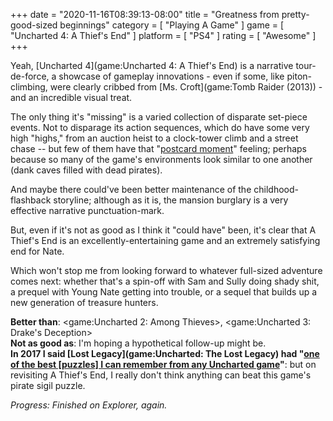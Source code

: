 +++
date = "2020-11-16T08:39:13-08:00"
title = "Greatness from pretty-good-sized beginnings"
category = [ "Playing A Game" ]
game = [ "Uncharted 4: A Thief's End" ]
platform = [ "PS4" ]
rating = [ "Awesome" ]
+++

Yeah, [Uncharted 4](game:Uncharted 4: A Thief's End) is a narrative tour-de-force, a showcase of gameplay innovations - even if some, like piton-climbing, were clearly cribbed from [Ms. Croft](game:Tomb Raider (2013)) - and an incredible visual treat.

The only thing it's "missing" is a varied collection of disparate set-piece events.  Not to disparage its action sequences, which do have some very high "highs," from an auction heist to a clock-tower climb and a street chase -- but few of them have that "[postcard moment]($SiteBaseURL$2020/11/14/another-day-another-lost-city-to-discover-and-inadvertently-destroy/)" feeling; perhaps because so many of the game's environments look similar to one another (dank caves filled with dead pirates).

And maybe there could've been better maintenance of the childhood-flashback storyline; although as it is, the mansion burglary is a very effective narrative punctuation-mark.

But, even if it's not as good as I think it "could have" been, it's clear that A Thief's End is an excellently-entertaining game and an extremely satisfying end for Nate.

Which won't stop me from looking forward to whatever full-sized adventure comes next: whether that's a spin-off with Sam and Sully doing shady shit, a prequel with Young Nate getting into trouble, or a sequel that builds up a new generation of treasure hunters.

<b>Better than</b>: <game:Uncharted 2: Among Thieves>, <game:Uncharted 3: Drake's Deception>  
<b>Not as good as</b>: I'm hoping a hypothetical follow-up might be.  
<b>In 2017 I said [Lost Legacy](game:Uncharted: The Lost Legacy) had "[one of the best [puzzles] I can remember from any Uncharted game]($SiteBaseURL$2017/08/24/uncharted-generic-subtitle/)"</b>: but on revisiting A Thief's End, I really don't think anything can beat this game's pirate sigil puzzle.

<i>Progress: Finished on Explorer, again.</i>
